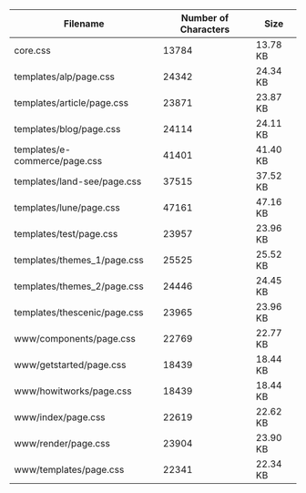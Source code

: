 | Filename                      | Number of Characters | Size     |
| ----------------------------- | -------------------- | -------- |
| core.css                      | 13784                | 13.78 KB |
| templates/alp/page.css        | 24342                | 24.34 KB |
| templates/article/page.css    | 23871                | 23.87 KB |
| templates/blog/page.css       | 24114                | 24.11 KB |
| templates/e-commerce/page.css | 41401                | 41.40 KB |
| templates/land-see/page.css   | 37515                | 37.52 KB |
| templates/lune/page.css       | 47161                | 47.16 KB |
| templates/test/page.css       | 23957                | 23.96 KB |
| templates/themes_1/page.css   | 25525                | 25.52 KB |
| templates/themes_2/page.css   | 24446                | 24.45 KB |
| templates/thescenic/page.css  | 23965                | 23.96 KB |
| www/components/page.css       | 22769                | 22.77 KB |
| www/getstarted/page.css       | 18439                | 18.44 KB |
| www/howitworks/page.css       | 18439                | 18.44 KB |
| www/index/page.css            | 22619                | 22.62 KB |
| www/render/page.css           | 23904                | 23.90 KB |
| www/templates/page.css        | 22341                | 22.34 KB |
